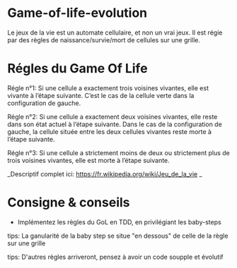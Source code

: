 # Game-of-life-evolution

Le jeux de la vie est un automate cellulaire, et non un vrai jeux.
Il est régie par des règles de naissance/survie/mort de cellules sur une grille.

# Régles du Game Of Life

Régle n°1: Si une cellule a exactement trois voisines vivantes, elle est vivante à l’étape suivante.
C’est le cas de la cellule verte dans la configuration de gauche.

Régle n°2: Si une cellule a exactement deux voisines vivantes, elle reste dans son état actuel à l’étape suivante.
Dans le cas de la configuration de gauche, la cellule située entre les deux cellules vivantes reste morte à l’étape suivante.

Régle n°3: Si une cellule a strictement moins de deux ou strictement plus de trois voisines vivantes, elle est morte à l’étape suivante. 


_Descriptif complet ici: https://fr.wikipedia.org/wiki/Jeu_de_la_vie _ 

# Consigne & conseils

- Implémentez les règles du GoL en TDD, en privilégiant les baby-steps

tips: La ganularité de la baby step se situe "en dessous" de celle de la règle sur une grille

tips: D'autres règles arriveront, pensez à avoir un code soupple et évolutif

